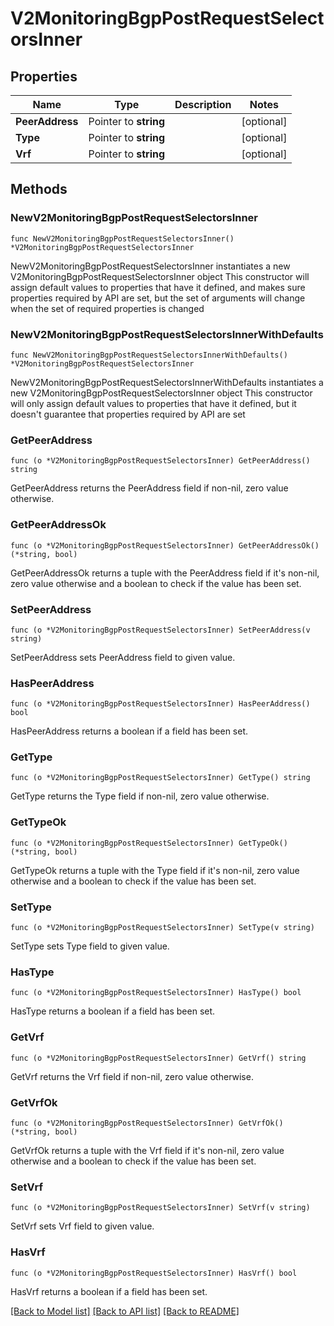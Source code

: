 # V2MonitoringBgpPostRequestSelectorsInner

## Properties

Name | Type | Description | Notes
------------ | ------------- | ------------- | -------------
**PeerAddress** | Pointer to **string** |  | [optional] 
**Type** | Pointer to **string** |  | [optional] 
**Vrf** | Pointer to **string** |  | [optional] 

## Methods

### NewV2MonitoringBgpPostRequestSelectorsInner

`func NewV2MonitoringBgpPostRequestSelectorsInner() *V2MonitoringBgpPostRequestSelectorsInner`

NewV2MonitoringBgpPostRequestSelectorsInner instantiates a new V2MonitoringBgpPostRequestSelectorsInner object
This constructor will assign default values to properties that have it defined,
and makes sure properties required by API are set, but the set of arguments
will change when the set of required properties is changed

### NewV2MonitoringBgpPostRequestSelectorsInnerWithDefaults

`func NewV2MonitoringBgpPostRequestSelectorsInnerWithDefaults() *V2MonitoringBgpPostRequestSelectorsInner`

NewV2MonitoringBgpPostRequestSelectorsInnerWithDefaults instantiates a new V2MonitoringBgpPostRequestSelectorsInner object
This constructor will only assign default values to properties that have it defined,
but it doesn't guarantee that properties required by API are set

### GetPeerAddress

`func (o *V2MonitoringBgpPostRequestSelectorsInner) GetPeerAddress() string`

GetPeerAddress returns the PeerAddress field if non-nil, zero value otherwise.

### GetPeerAddressOk

`func (o *V2MonitoringBgpPostRequestSelectorsInner) GetPeerAddressOk() (*string, bool)`

GetPeerAddressOk returns a tuple with the PeerAddress field if it's non-nil, zero value otherwise
and a boolean to check if the value has been set.

### SetPeerAddress

`func (o *V2MonitoringBgpPostRequestSelectorsInner) SetPeerAddress(v string)`

SetPeerAddress sets PeerAddress field to given value.

### HasPeerAddress

`func (o *V2MonitoringBgpPostRequestSelectorsInner) HasPeerAddress() bool`

HasPeerAddress returns a boolean if a field has been set.

### GetType

`func (o *V2MonitoringBgpPostRequestSelectorsInner) GetType() string`

GetType returns the Type field if non-nil, zero value otherwise.

### GetTypeOk

`func (o *V2MonitoringBgpPostRequestSelectorsInner) GetTypeOk() (*string, bool)`

GetTypeOk returns a tuple with the Type field if it's non-nil, zero value otherwise
and a boolean to check if the value has been set.

### SetType

`func (o *V2MonitoringBgpPostRequestSelectorsInner) SetType(v string)`

SetType sets Type field to given value.

### HasType

`func (o *V2MonitoringBgpPostRequestSelectorsInner) HasType() bool`

HasType returns a boolean if a field has been set.

### GetVrf

`func (o *V2MonitoringBgpPostRequestSelectorsInner) GetVrf() string`

GetVrf returns the Vrf field if non-nil, zero value otherwise.

### GetVrfOk

`func (o *V2MonitoringBgpPostRequestSelectorsInner) GetVrfOk() (*string, bool)`

GetVrfOk returns a tuple with the Vrf field if it's non-nil, zero value otherwise
and a boolean to check if the value has been set.

### SetVrf

`func (o *V2MonitoringBgpPostRequestSelectorsInner) SetVrf(v string)`

SetVrf sets Vrf field to given value.

### HasVrf

`func (o *V2MonitoringBgpPostRequestSelectorsInner) HasVrf() bool`

HasVrf returns a boolean if a field has been set.


[[Back to Model list]](../README.md#documentation-for-models) [[Back to API list]](../README.md#documentation-for-api-endpoints) [[Back to README]](../README.md)


